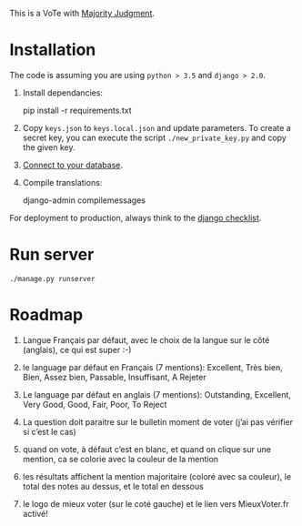 This is a VoTe with [Majority Judgment](https://en.wikipedia.org/wiki/Majority_judgment).


# Installation

The code is assuming you are using `python > 3.5` and `django > 2.0`.

1. Install dependancies:

    pip install -r requirements.txt

2. Copy `keys.json` to `keys.local.json` and update parameters. To create a secret key, you can execute the script `./new_private_key.py` and copy the given key.

3. [Connect to your database](https://docs.djangoproject.com/en/2.0/ref/databases/).

4. Compile translations:

    django-admin compilemessages

For deployment to production, always think to the [django checklist](https://docs.djangoproject.com/en/2.0/howto/deployment/checklist/).

# Run server

`./manage.py runserver`



# Roadmap


1) Langue Français par défaut, avec le choix de la langue sur le côté (anglais), ce qui est super :-)

2) le language par défaut en Français (7 mentions):
Excellent, Très bien, Bien, Assez bien, Passable, Insuffisant, A Rejeter

3) Le language par défaut en anglais (7 mentions):
Outstanding, Excellent, Very Good, Good, Fair, Poor, To Reject

4) La question doit paraitre sur le bulletin moment de voter (j’ai pas vérifier si c’est le cas)

5) quand on vote, à défaut c’est en blanc, et quand on clique sur une mention, ca se colorie avec la couleur de la mention

6) les résultats affichent la mention majoritaire (coloré avec sa couleur), le total des notes au dessus, et le total en dessous

7) le logo de mieux voter (sur le coté gauche) et le lien vers MieuxVoter.fr activé!
